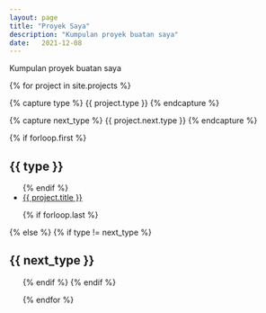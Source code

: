 ```yaml
---
layout: page
title: "Proyek Saya"
description: "Kumpulan proyek buatan saya"
date:   2021-12-08
---
```


<p>Kumpulan proyek buatan saya</p>

{% for project in site.projects %}

{% capture type %}
{{ project.type }}
{% endcapture %}

{% capture next_type %}
{{ project.next.type }}
{% endcapture %}

{% if forloop.first %}
 <h2>{{ type }}</h2>

 <ul>
{% endif %}

<li><a href="{{ project.link }}">{{ project.title }}</a></li>

{% if forloop.last %}
  </ul>
{% else %}
{% if type != next_type %}
  </ul>

  <h2>{{ next_type }}</h2>
  <ul>
{% endif %}
{% endif %}

{% endfor %}